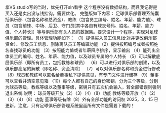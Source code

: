 拿VS studio写的当时，优先打开sln看字
这个程序没有数据结构，而且我记得是买入还是卖出没与钱挂钩，需要优化。
完整版如下内容：
足球俱乐部管理系统囊括俱乐部（包含名称和总资金）、教练（包含员工编号、姓名、年薪、能力值）、球员（包含前锋、中场、后卫、守门员[其中各自有球衣号码、姓名、年薪、能力值、个人特长]）等与俱乐部有关人员的数据集。要求设计一个程序，实现对足球俱乐部的管理。具体管理功能如下：
（1）提供买入员工信息(比对并更改俱乐部资金）、修改员工信息、删除离队员工等编辑功能
（2）提供按照编号或者按照姓名查找球员的功能
（3）按照能力值或者年薪降序排序，显示输出
（4）能列出全体员工的编号、姓名、年薪、能力值，以及球员专属的个人特长
（5）可以解散底层俱乐部（即所有员工，包括教练和球员）
（6）可以进行对俱乐部的创建，以及俱乐部高层的解散（即名称、资金清除）
（7）可以对俱乐部名称和资金进行修改
（8）球员和教练可以匿名给董事私下提供意见，有专门文件进行储存
（9）董事可以查看并清空意见箱
（10）每个人都有自己的身份密钥，分为三个等级，分别为球员等级，教练等级以及董事等级，密钥只有五次机会输入，若全部错误则强制退出系统
说明：
球员等级开放（2）（3）（4）（8）功能
教练等级开放（1）（2）（3）（4）（8）功能
董事等级有除（8）外有全部功能的访问权
2025，3，15 已更新，注意，只有足球俱乐部管理系统里面所有文件是需要下载的！

